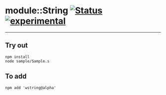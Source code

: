 
# module::String  [![Status](https://github.com/Wandalen/wString/workflows/Publish/badge.svg)](https://github.com/Wandalen/wString/actions?query=workflow%3APublish) [![experimental](https://img.shields.io/badge/stability-experimental-orange.svg)](https://github.com/emersion/stability-badges#experimental)

___

## Try out
```
npm install
node sample/Sample.s
```

## To add
```
npm add 'wstring@alpha'
```

